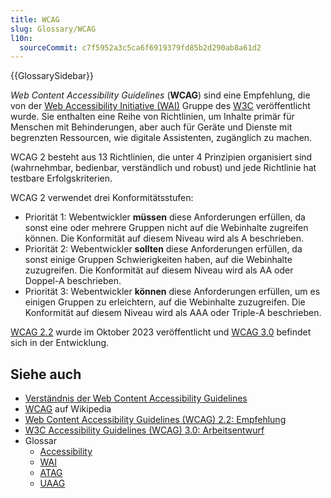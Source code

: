 ```yaml
---
title: WCAG
slug: Glossary/WCAG
l10n:
  sourceCommit: c7f5952a3c5ca6f6919379fd85b2d290ab8a61d2
---
```


{{GlossarySidebar}}

_Web Content Accessibility Guidelines_ (**WCAG**) sind eine Empfehlung, die von der [Web Accessibility Initiative (WAI)](/de/docs/Glossary/WAI) Gruppe des [W3C](/de/docs/Glossary/W3C) veröffentlicht wurde. Sie enthalten eine Reihe von Richtlinien, um Inhalte primär für Menschen mit Behinderungen, aber auch für Geräte und Dienste mit begrenzten Ressourcen, wie digitale Assistenten, zugänglich zu machen.

WCAG 2 besteht aus 13 Richtlinien, die unter 4 Prinzipien organisiert sind (wahrnehmbar, bedienbar, verständlich und robust) und jede Richtlinie hat testbare Erfolgskriterien.

WCAG 2 verwendet drei Konformitätsstufen:

- Priorität 1: Webentwickler **müssen** diese Anforderungen erfüllen, da sonst eine oder mehrere Gruppen nicht auf die Webinhalte zugreifen können. Die Konformität auf diesem Niveau wird als A beschrieben.
- Priorität 2: Webentwickler **sollten** diese Anforderungen erfüllen, da sonst einige Gruppen Schwierigkeiten haben, auf die Webinhalte zuzugreifen. Die Konformität auf diesem Niveau wird als AA oder Doppel-A beschrieben.
- Priorität 3: Webentwickler **können** diese Anforderungen erfüllen, um es einigen Gruppen zu erleichtern, auf die Webinhalte zuzugreifen. Die Konformität auf diesem Niveau wird als AAA oder Triple-A beschrieben.

[WCAG 2.2](https://www.w3.org/TR/WCAG22/) wurde im Oktober 2023 veröffentlicht und [WCAG 3.0](https://www.w3.org/TR/wcag-3.0/) befindet sich in der Entwicklung.

## Siehe auch

- [Verständnis der Web Content Accessibility Guidelines](/de/docs/Web/Accessibility/Understanding_WCAG)
- [WCAG](https://en.wikipedia.org/wiki/Web_Content_Accessibility_Guidelines) auf Wikipedia
- [Web Content Accessibility Guidelines (WCAG) 2.2: Empfehlung](https://www.w3.org/TR/WCAG22/)
- [W3C Accessibility Guidelines (WCAG) 3.0: Arbeitsentwurf](https://www.w3.org/TR/wcag-3.0/)
- Glossar
  - [Accessibility](/de/docs/Glossary/Accessibility)
  - [WAI](/de/docs/Glossary/WAI)
  - [ATAG](/de/docs/Glossary/ATAG)
  - [UAAG](/de/docs/Glossary/UAAG)
